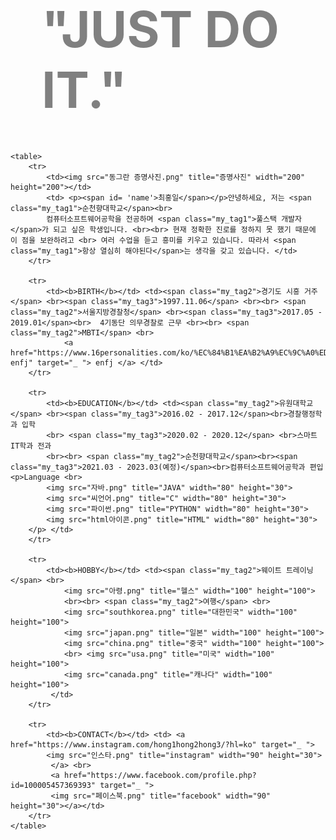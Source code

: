 <!DOCTYPE html>
<html>
<head>
<meta charset= 'utf-8'>
<title>최홍일</title>
<style>
	h1{
		margin: 50px;
		font-size: 80px;
		color: gray;
	}
	#name{ 
		font-weight: bold;
		font-size: 50px;
		color: #303841;
	}

	.my_tag1{ 
		color: black;
		font-weight: bold;
		border-bottom: solid 3px yellow;
	}
	.my_tag2{ 
		color: black;
	}
	.my_tag3{ 
		color: #d3d3d3;
	}
	table, tr, th, td{
		margin: 0 auto;
		border-collapse: collapse;
		padding: 50px;
		color: gray;
		border-bottom: solid 1px #e2e4e6;
	}

</style>
</head>

<body>
	<h1> "JUST DO IT."</h1>

	<table>
		<tr>
			<td><img src="동그란 증명사진.png" title="증명사진" width="200" height="200"></td> 
			<td> <p><span id= 'name'>최홍일</span></p>안녕하세요, 저는 <span class="my_tag1">순천향대학교</span><br> 
			컴퓨터소프트웨어공학을 전공하며 <span class="my_tag1">풀스택 개발자</span>가 되고 싶은 학생입니다. <br><br> 현재 정확한 진로를 정하지 못 했기 때문에 이 점을 보완하려고 <br> 여러 수업을 듣고 흥미를 키우고 있습니다. 따라서 <span class="my_tag1">항상 열심히 해야된다</span>는 생각을 갖고 있습니다. </td>
		</tr>

		<tr>
			<td><b>BIRTH</b></td> <td><span class="my_tag2">경기도 시흥 거주</span> <br><span class="my_tag3">1997.11.06</span> <br><br> <span class="my_tag2">서울지방경찰청</span> <br><span class="my_tag3">2017.05 - 2019.01</span><br>  4기동단 의무경찰로 근무 <br><br> <span class="my_tag2">MBTI</span> <br> 
				<a href="https://www.16personalities.com/ko/%EC%84%B1%EA%B2%A9%EC%9C%A0%ED%98%95-enfj" target="_ "> enfj </a> </td>
		</tr>

		<tr>
			<td><b>EDUCATION</b></td> <td><span class="my_tag2">유원대학교</span> <br><span class="my_tag3">2016.02 - 2017.12</span><br>경찰행정학과 입학
			<br> <span class="my_tag3">2020.02 - 2020.12</span> <br>스마트IT학과 전과
			<br><br> <span class="my_tag2">순천향대학교</span><br><span class="my_tag3">2021.03 - 2023.03(예정)</span><br>컴퓨터소프트웨어공학과 편입 <p>Language <br> 
			<img src="자바.png" title="JAVA" width="80" height="30">
			<img src="씨언어.png" title="C" width="80" height="30">
			<img src="파이썬.png" title="PYTHON" width="80" height="30">
			<img src="html아이콘.png" title="HTML" width="80" height="30">
		</p> </td>
		</tr>

		<tr>
			<td><b>HOBBY</b></td> <td><span class="my_tag2">웨이트 트레이닝</span> <br>
				<img src="아령.png" title="헬스" width="100" height="100">
				<br><br> <span class="my_tag2">여행</span> <br>
				<img src="southkorea.png" title="대한민국" width="100" height="100">
				<img src="japan.png" title="일본" width="100" height="100">
				<img src="china.png" title="중국" width="100" height="100"> 
				<br> <img src="usa.png" title="미국" width="100" height="100">
				<img src="canada.png" title="캐나다" width="100" height="100">
			 </td>
		</tr>

		<tr>
			<td><b>CONTACT</b></td> <td> <a href="https://www.instagram.com/hong1hong2hong3/?hl=ko" target="_ ">
			<img src="인스타.png" title="instagram" width="90" height="30">
			 </a> <br>
			 <a href="https://www.facebook.com/profile.php?id=100005457369393" target="_ ">
			 <img src="페이스북.png" title="facebook" width="90" height="30"></a></td>
		</tr>
	</table>

<h3></h3>
</body>

</html>
